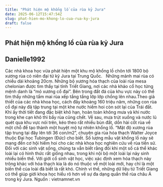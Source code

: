```yaml
---
title: "Phát hiện mộ khổng lồ của rùa kỷ Jura"
date: 2025-06-12T15:47:54Z
slug: phat-hien-mo-khong-lo-cua-rua-ky-jura
draft: false
---
```


## Phát hiện mộ khổng lồ của rùa kỷ Jura

## Danielle1992

Các nhà khoa học vừa phát hiện một khu mộ khổng lồ chôn tới 1800 bộ xương rùa có niên đại từ kỷ Jura tại Trung Quốc.​ ​​ ​ ​Những mảnh mai rùa có chiều dài khoảng 20cm.​ ​Những bộ xương hóa thạch của loài rùa mesa chelonian được tìm thấy tại tỉnh Triết Giang, nơi các nhà khảo cổ học từng mệnh danh là “mỏ xương cổ đại”. Bên trong đất đá của khu vực này có thể tìm thấy những tấm mai rùa xếp tầng tầng lớp lớp chồng lên nhau.​ ​Theo giả thiết của các nhà khoa học, cách đây khoảng 160 triệu năm, những con rùa cổ đại này đã tập trung tại một khe nước hiếm hoi còn sót lại của Trái đất. Khi ấy thời tiết đang đặc biệt khô hạn, hoàn toàn không mưa và khi nước trong khe cạn khô thì bầy rùa cũng chết.​ ​Về sau, mưa trút xuống và nước lũ quét qua khu vực nói trên, kéo theo rất nhiều bùn đất, dồn hài cốt rùa về một chỗ để tạo thành một huyệt mộ tự nhiên khổng lồ.​ ​“Mật độ xương rùa tập trung tại đây lên tới 36 con/m2”, chuyên gia rùa hóa thạch Walter Joyce thuộc Đại học Tubingen (Đức) cho biết. Số lượng mẫu vật khổng lồ này sẽ mang đến cơ hội hiếm hoi cho các nhà khoa học nghiên cứu về rùa tiền sử.​ ​Đối với các sinh vật sống, chúng ta vẫn biết rằng đôi khi một số cá thể khác loài lại có hình thức rất giống nhau, trong khi nội bộ một loài lại nảy sinh nhiều biến thể. Với giới cổ sinh vật học, việc xác định xem hóa thạch này trông khác với hóa thạch kia là do nó thuộc về một loài mới, hay chỉ là một biến thể của loài đã biết là rất khó. Chính vì thế, những dữ liệu từ Triết Giang có thể giúp giới khoa học hiểu rõ hơn về sự đa dạng quần thể rùa châu Á trong kỷ Jura.​ ​Nguồn : vietnamnet.vn​